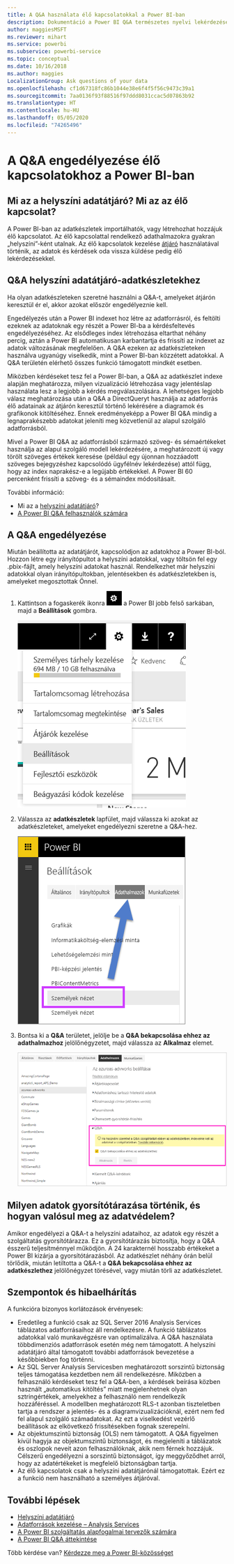 ```yaml
---
title: A Q&A használata élő kapcsolatokkal a Power BI-ban
description: Dokumentáció a Power BI Q&A természetes nyelvi lekérdezések Analysis Services-adatokkal és helyszíni adatátjáróval kialakított élő kapcsolatokkal történő használatához.
author: maggiesMSFT
ms.reviewer: mihart
ms.service: powerbi
ms.subservice: powerbi-service
ms.topic: conceptual
ms.date: 10/16/2018
ms.author: maggies
LocalizationGroup: Ask questions of your data
ms.openlocfilehash: cf1d67318fc86b1044e38e6f4f5f56c9473c39a1
ms.sourcegitcommit: 7aa0136f93f88516f97ddd8031ccac5d07863b92
ms.translationtype: HT
ms.contentlocale: hu-HU
ms.lasthandoff: 05/05/2020
ms.locfileid: "74265496"
---
```

# <a name="enable-qa-for-live-connections-in-power-bi"></a>A Q&A engedélyezése élő kapcsolatokhoz a Power BI-ban
## <a name="what-is-the-on-premises-data-gateway--what-is-a-live-connection"></a>Mi az a helyszíni adatátjáró?  Mi az az élő kapcsolat?
A Power BI-ban az adatkészletek importálhatók, vagy létrehozhat hozzájuk élő kapcsolatot. Az élő kapcsolattal rendelkező adathalmazokra gyakran „helyszíni”-ként utalnak. Az élő kapcsolatok kezelése [átjáró](service-gateway-onprem.md) használatával történik, az adatok és kérdések oda vissza küldése pedig élő lekérdezésekkel.

## <a name="qa-for-on-premises-data-gateway-datasets"></a>Q&A helyszíni adatátjáró-adatkészletekhez
Ha olyan adatkészleteken szeretné használni a Q&A-t, amelyeket átjárón keresztül ér el, akkor azokat először engedélyeznie kell.

Engedélyezés után a Power BI indexet hoz létre az adatforrásról, és feltölti ezeknek az adatoknak egy részét a Power BI-ba a kérdésfeltevés engedélyezéséhez. Az elsődleges index létrehozása eltarthat néhány percig, aztán a Power BI automatikusan karbantartja és frissíti az indexet az adatok változásának megfelelően. A Q&A ezeken az adatkészleteken használva ugyanúgy viselkedik, mint a Power BI-ban közzétett adatokkal. A Q&A területén elérhető összes funkció támogatott mindkét esetben.

Miközben kérdéseket tesz fel a Power BI-ban, a Q&A az adatkészlet indexe alapján meghatározza, milyen vizualizáció létrehozása vagy jelentéslap használata lesz a legjobb a kérdés megválaszolására. A lehetséges legjobb válasz meghatározása után a Q&A a DirectQueryt használja az adatforrás élő adatainak az átjárón keresztül történő lekérésére a diagramok és grafikonok kitöltéséhez. Ennek eredményeképp a Power BI Q&A mindig a legnaprakészebb adatokat jeleníti meg közvetlenül az alapul szolgáló adatforrásból.

Mivel a Power BI Q&A az adatforrásból származó szöveg- és sémaértékeket használja az alapul szolgáló modell lekérdezésére, a meghatározott új vagy törölt szöveges értékek keresése (például egy újonnan hozzáadott szöveges bejegyzéshez kapcsolódó ügyfélnév lekérdezése) attól függ, hogy az index naprakész-e a legújabb értékekkel. A Power BI 60 percenként frissíti a szöveg- és a sémaindex módosításait.

További információ:

* Mi az a [helyszíni adatátjáró](service-gateway-onprem.md)?
* [A Power BI Q&A felhasználók számára](consumer/end-user-q-and-a.md)

## <a name="enable-qa"></a>A Q&A engedélyezése
Miután beállította az adatátjárót, kapcsolódjon az adatokhoz a Power BI-ból.  Hozzon létre egy irányítópultot a helyszíni adatokkal, vagy töltsön fel egy .pbix-fájlt, amely helyszíni adatokat használ.  Rendelkezhet már helyszíni adatokkal olyan irányítópultokban, jelentésekben és adatkészletekben is, amelyeket megosztottak Önnel.

1. Kattintson a fogaskerék ikonra ![fogaskerék ikon](media/service-q-and-a-direct-query/power-bi-cog.png) a Power BI jobb felső sarkában, majd a **Beállítások** gombra.
   
   ![Beállítások menü](media/service-q-and-a-direct-query/powerbi-settings.png)
2. Válassza az **adatkészletek** lapfület, majd válassza ki azokat az adatkészleteket, amelyeket engedélyezni szeretne a Q&A-hez.
   
   ![A Beállítások menü Adatkészletek képernyője](media/service-q-and-a-direct-query/power-bi-q-and-a-settings.png)
3. Bontsa ki a **Q&A** területet, jelölje be a **Q&A bekapcsolása ehhez az adathalmazhoz** jelölőnégyzetet, majd válassza az **Alkalmaz** elemet.
   
    ![A Q&A kibontva](media/service-q-and-a-direct-query/power-bi-qna-dataset-direct-query.png)

## <a name="what-data-is-cached-and-how-is-privacy-protected"></a>Milyen adatok gyorsítótárazása történik, és hogyan valósul meg az adatvédelem?
Amikor engedélyezi a Q&A-t a helyszíni adataihoz, az adatok egy részét a szolgáltatás gyorsítótárazza. Ez a gyorsítótárazás biztosítja, hogy a Q&A ésszerű teljesítménnyel működjön. A 24 karakternél hosszabb értékeket a Power BI kizárja a gyorsítótárazásból. Az adatkészlet néhány órán belül törlődik, miután letiltotta a Q&A-t a **Q&A bekapcsolása ehhez az adatkészlethez** jelölőnégyzet törésével, vagy miután törli az adatkészletet.

## <a name="considerations-and-troubleshooting"></a>Szempontok és hibaelhárítás
A funkcióra bizonyos korlátozások érvényesek:

* Eredetileg a funkció csak az SQL Server 2016 Analysis Services táblázatos adatforrásaihoz áll rendelkezésre. A funkció táblázatos adatokkal való munkavégzésre van optimalizálva. A Q&A használata többdimenziós adatforrások esetén még nem támogatott. A helyszíni adatátjáró által támogatott további adatforrások bevezetése a későbbiekben fog történni.
* Az SQL Server Analysis Servicesben meghatározott sorszintű biztonság teljes támogatása kezdetben nem áll rendelkezésre. Miközben a felhasználó kérdéseket tesz fel a Q&A-ben, a kérdések beírása közben használt „automatikus kitöltés” miatt megjelenhetnek olyan sztringértékek, amelyekhez a felhasználó nem rendelkezik hozzáféréssel. A modellben meghatározott RLS-t azonban tiszteletben tartja a rendszer a jelentés- és a diagramvizualizációknál, ezért nem fed fel alapul szolgáló számadatokat. Az ezt a viselkedést vezérlő beállítások az elkövetkező frissítésekben fognak szerepelni.
* Az objektumszintű biztonság (OLS) nem támogatott. A Q&A figyelmen kívül hagyja az objektumszintű biztonságot, és megjeleníti a táblázatok és oszlopok neveit azon felhasználóknak, akik nem férnek hozzájuk. Célszerű engedélyezni a sorszintű biztonságot, így meggyőződhet arról, hogy az adatértékeket is megfelelő biztonságban tartja. 
* Az élő kapcsolatok csak a helyszíni adatátjárónál támogatottak. Ezért ez a funkció nem használható a személyes átjáróval.

## <a name="next-steps"></a>További lépések

- [Helyszíni adatátjáró](service-gateway-onprem.md)  
- [Adatforrások kezelése – Analysis Services](service-gateway-enterprise-manage-ssas.md)  
- [A Power BI szolgáltatás alapfogalmai tervezők számára](service-basic-concepts.md)  
- [A Power BI Q&A áttekintése](consumer/end-user-q-and-a.md)  

Több kérdése van? [Kérdezze meg a Power BI-közösséget](https://community.powerbi.com/)

